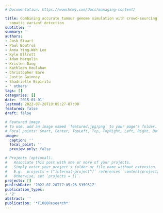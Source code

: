 ```yaml
---
# Documentation: https://wowchemy.com/docs/managing-content/

title: Combining accurate tumour genome simulation with crowd-sourcing to benchmark
  somatic variant detection
subtitle: ''
summary: ''
authors:
- Josh Stuart
- Paul Boutros
- Anna Ying-Wah Lee
- Kyle Ellrott
- Adam Margolin
- Kristen Dang
- Kathleen Houlahan
- Christopher Bare
- Justin Guinney
- Shadrielle Espiritu
- ' others'
tags: []
categories: []
date: '2015-01-01'
lastmod: 2022-07-20T10:05:27-07:00
featured: false
draft: false

# Featured image
# To use, add an image named `featured.jpg/png` to your page's folder.
# Focal points: Smart, Center, TopLeft, Top, TopRight, Left, Right, BottomLeft, Bottom, BottomRight.
image:
  caption: ''
  focal_point: ''
  preview_only: false

# Projects (optional).
#   Associate this post with one or more of your projects.
#   Simply enter your project's folder or file name without extension.
#   E.g. `projects = ["internal-project"]` references `content/project/deep-learning/index.md`.
#   Otherwise, set `projects = []`.
projects: []
publishDate: '2022-07-20T17:05:26.535951Z'
publication_types:
- '2'
abstract: ''
publication: '*F1000Research*'
---
```

